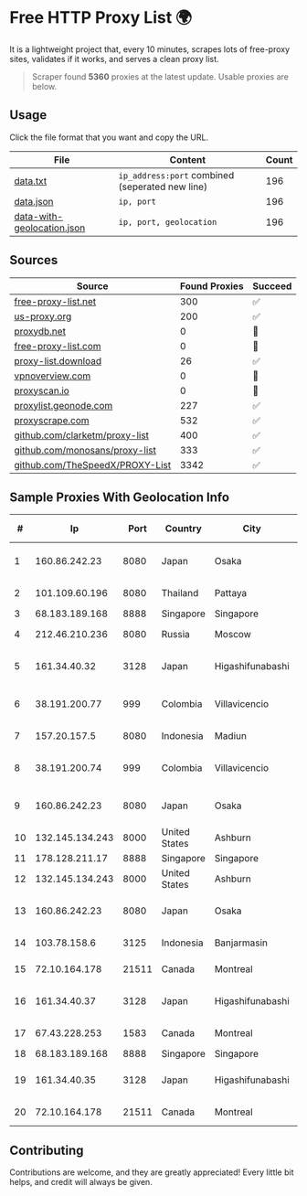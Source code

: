 
# Free HTTP Proxy List 🌍

It is a lightweight project that, every 10 minutes, scrapes lots of free-proxy sites, validates if it works, and serves a clean proxy list.


> Scraper found **5360** proxies at the latest update. Usable proxies are below.

## Usage

Click the file format that you want and copy the URL.


|File|Content|Count|
|----|-------|-----|
|[data.txt](https://raw.githubusercontent.com/themiralay/Proxy-List-World/master/data.txt)|`ip_address:port` combined (seperated new line)|196|
|[data.json](https://raw.githubusercontent.com/themiralay/Proxy-List-World/master/data.json)|`ip, port`|196|
|[data-with-geolocation.json](https://raw.githubusercontent.com/themiralay/Proxy-List-World/master/data-with-geolocation.json)|`ip, port, geolocation`|196|

## Sources

|Source|Found Proxies|Succeed|
|------|-------------|-------|
|[free-proxy-list.net](https://free-proxy-list.net)|300|✅|
|[us-proxy.org](https://www.us-proxy.org)|200|✅|
|[proxydb.net](http://proxydb.net)|0|🚫|
|[free-proxy-list.com](https://free-proxy-list.com/?page=&port=&type%5B%5D=http&type%5B%5D=https&up_time=0&search=Search)|0|🚫|
|[proxy-list.download](https://www.proxy-list.download/HTTP)|26|✅|
|[vpnoverview.com](https://vpnoverview.com/privacy/anonymous-browsing/free-proxy-servers)|0|🚫|
|[proxyscan.io](https://www.proxyscan.io)|0|🚫|
|[proxylist.geonode.com](https://proxylist.geonode.com/api/proxy-list?limit=300&page=1&sort_by=lastChecked&sort_type=desc&protocols=http,https)|227|✅|
|[proxyscrape.com](https://api.proxyscrape.com/v2/?request=displayproxies&protocol=http&timeout=10000&country=all&ssl=all&anonymity=all)|532|✅|
|[github.com/clarketm/proxy-list](https://raw.githubusercontent.com/clarketm/proxy-list/master/proxy-list-raw.txt)|400|✅|
|[github.com/monosans/proxy-list](https://raw.githubusercontent.com/monosans/proxy-list/main/proxies/http.txt)|333|✅|
|[github.com/TheSpeedX/PROXY-List](https://raw.githubusercontent.com/TheSpeedX/PROXY-List/master/http.txt)|3342|✅|


## Sample Proxies With Geolocation Info

|#|Ip|Port|Country|City|Internet Service Provider|
|-|--|----|-------|----|-------------------------|
|1|160.86.242.23|8080|Japan|Osaka|Sony Network Communications Inc|
|2|101.109.60.196|8080|Thailand|Pattaya|TOT Public Company Limited|
|3|68.183.189.168|8888|Singapore|Singapore|DigitalOcean, LLC|
|4|212.46.210.236|8080|Russia|Moscow|VympelKom broadband internet|
|5|161.34.40.32|3128|Japan|Higashifunabashi|NTT PC Communications, Inc.|
|6|38.191.200.77|999|Colombia|Villavicencio|Hola Telecomunicacines Colombia S.A.S|
|7|157.20.157.5|8080|Indonesia|Madiun|PT Ismaya Djati Nuswantara|
|8|38.191.200.74|999|Colombia|Villavicencio|Hola Telecomunicacines Colombia S.A.S|
|9|160.86.242.23|8080|Japan|Osaka|Sony Network Communications Inc|
|10|132.145.134.243|8000|United States|Ashburn|Oracle Corporation|
|11|178.128.211.17|8888|Singapore|Singapore|DigitalOcean, LLC|
|12|132.145.134.243|8000|United States|Ashburn|Oracle Corporation|
|13|160.86.242.23|8080|Japan|Osaka|Sony Network Communications Inc|
|14|103.78.158.6|3125|Indonesia|Banjarmasin|PT Global Jaringan Borneo|
|15|72.10.164.178|21511|Canada|Montreal|GloboTech Communications|
|16|161.34.40.37|3128|Japan|Higashifunabashi|NTT PC Communications, Inc.|
|17|67.43.228.253|1583|Canada|Montreal|GloboTech Communications|
|18|68.183.189.168|8888|Singapore|Singapore|DigitalOcean, LLC|
|19|161.34.40.35|3128|Japan|Higashifunabashi|NTT PC Communications, Inc.|
|20|72.10.164.178|21511|Canada|Montreal|GloboTech Communications|



## Contributing

Contributions are welcome, and they are greatly appreciated! Every
little bit helps, and credit will always be given.

